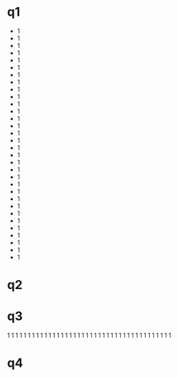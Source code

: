 q1
========

* 1
* 1
* 1
* 1
* 1
* 1
* 1
* 1
* 1
* 1
* 1
* 1
* 1
* 1
* 1
* 1
* 1
* 1
* 1
* 1
* 1
* 1
* 1
* 1
* 1
* 1
* 1
* 1
* 1
* 1
* 1
* 1

q2
========

q3
========

1
1
1
1
1
1
1
1
1
1
1
1
1
1
1
1
1
1
1
1
1
1
1
1
1
1
1
1
1
1
1
1
1
1
1
1
1
1
1
1

q4
========

